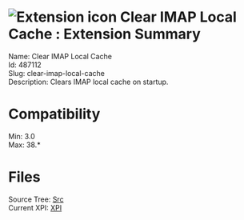 # ![Extension icon](https://addons.thunderbird.net/static/img/addon-icons/security-64.png) Clear IMAP Local Cache : Extension Summary

Name: Clear IMAP Local Cache  
Id: 487112  
Slug: clear-imap-local-cache  
Description: Clears IMAP local cache on startup.
  

# Compatibility
Min: 3.0  
Max: 38.*  

# Files

Source Tree: [Src](C:/Dev/Thunderbird/ThunderKdB/xall/xOther/487112-clear-imap-local-cache/src)  
Current XPI: [XPI](C:/Dev/Thunderbird/ThunderKdB/xall/xOther/487112-clear-imap-local-cache/xpi)  



